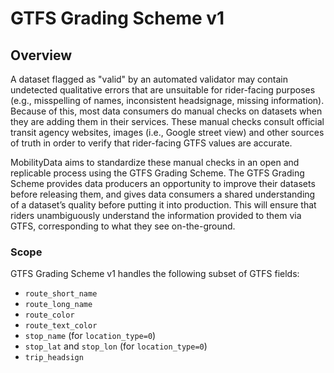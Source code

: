 # GTFS Grading Scheme v1

## Overview
A dataset flagged as "valid" by an automated validator may contain undetected qualitative errors that are unsuitable for rider-facing purposes (e.g., misspelling of names, inconsistent headsignage, missing information). Because of this, most data consumers do manual checks on datasets when they are adding them in their services. These manual checks consult official transit agency websites, images (i.e., Google street view) and other sources of truth in order to verify that rider-facing GTFS values are accurate.

MobilityData aims to standardize these manual checks in an open and replicable process using the GTFS Grading Scheme. The GTFS Grading Scheme provides data producers an opportunity to improve their datasets before releasing them, and gives data consumers a shared understanding of a dataset’s quality before putting it into production. This will ensure that riders unambiguously understand the information provided to them via GTFS, corresponding to what they see on-the-ground.

### Scope 
GTFS Grading Scheme v1 handles the following subset of GTFS fields:
- `route_short_name`
- `route_long_name`
- `route_color`
- `route_text_color`
- `stop_name` (for `location_type=0`)
- `stop_lat` and `stop_lon` (for `location_type=0`)
- `trip_headsign`
